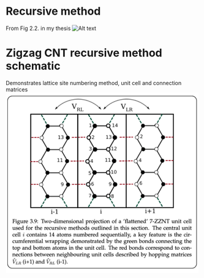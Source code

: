 # Recursive method
From Fig 2.2. in my thesis
![Alt text](image.png)

# Zigzag CNT recursive method schematic
Demonstrates lattice site numbering method, unit cell and connection matrices
![Alt text](zcnt-recursive-schematic.png)
